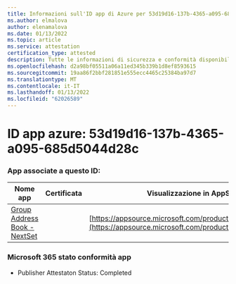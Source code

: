 ```yaml
---
title: Informazioni sull'ID app di Azure per 53d19d16-137b-4365-a095-685d5044d28c
ms.author: elmalova
author: elenamalova
ms.date: 01/13/2022
ms.topic: article
ms.service: attestation
certification_type: attested
description: Tutte le informazioni di sicurezza e conformità disponibili per 53d19d16-137b-4365-a095-685d5044d28c.
ms.openlocfilehash: d2a98bf05511a06a11ed345b339b1d8ef8593615
ms.sourcegitcommit: 19aa86f2bbf281851e555ecc4465c25384ba97d7
ms.translationtype: MT
ms.contentlocale: it-IT
ms.lasthandoff: 01/13/2022
ms.locfileid: "62026589"
---
```

# <a name="azure-app-id-53d19d16-137b-4365-a095-685d5044d28c"></a>ID app azure: 53d19d16-137b-4365-a095-685d5044d28c


### <a name="apps-associated-with-this-id"></a>App associate a questo ID:
| **Nome app** | **Certificata** | **Visualizzazione in AppSource** |
|--------------|---------------|-----------------------|
| [Group Address Book - NextSet](https://docs.microsoft.com/microsoft-365-app-certification/forward/WA200001863) |  | [https://appsource.microsoft.com/product/office/WA200001863](https://appsource.microsoft.com/product/office/WA200001863) |

### <a name="microsoft-365-app-compliance-status"></a>Microsoft 365 stato conformità app
- Publisher Attestaton Status: Completed
